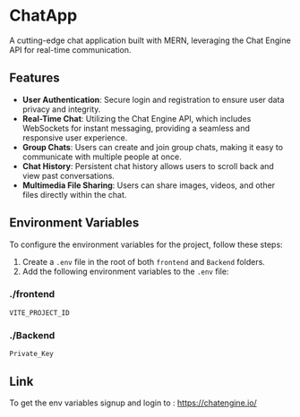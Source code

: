 # ChatApp

A cutting-edge chat application built with MERN, leveraging the Chat Engine API for real-time communication.

## Features

- **User Authentication**: Secure login and registration to ensure user data privacy and integrity.
- **Real-Time Chat**: Utilizing the Chat Engine API, which includes WebSockets for instant messaging, providing a seamless and responsive user experience.
- **Group Chats**: Users can create and join group chats, making it easy to communicate with multiple people at once.
- **Chat History**: Persistent chat history allows users to scroll back and view past conversations.
- **Multimedia File Sharing**: Users can share images, videos, and other files directly within the chat.

## Environment Variables

To configure the environment variables for the project, follow these steps:

1. Create a `.env` file in the root of both `frontend` and `Backend` folders.
2. Add the following environment variables to the `.env` file:

### ./frontend
`VITE_PROJECT_ID`

### ./Backend
`Private_Key`

## Link
To get the env variables signup and login to :
  https://chatengine.io/
